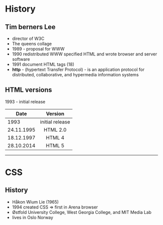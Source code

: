 # History

## Tim berners Lee
* director of W3C
* The queens collage
* 1989 - proposal for WWW 
* 1990 redistributed WWW specified HTML and wrote browser and server software
* 1991 document HTML tags (18)
* **http** - (hypertext Transfer Protocol) - is an application protocol for distributed, collaborative, and hypermedia information systems

## HTML versions
1993 - initial release

| Date      | Version          | 
| ------------- |:-------------:| 
| 1993      | initial release| 
| 24.11.1995      | HTML 2.0| 
| 18.12.1997     | HTML 4      |   
| 28.10.2014 | HTML 5    |    

--------------------------------------------------
# CSS

## History
* Håkon Wium Lie (1965)
* 1994 created CSS => first in Arena browser
* Østfold University College, West Georgia College, and MIT Media Lab
* lives in Oslo Norway

